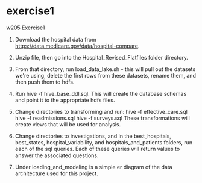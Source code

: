 # exercise1
w205 Exercise1

1. Download the hospital data from https://data.medicare.gov/data/hospital-compare. 

2. Unzip file, then go into the Hospital_Revised_Flatfiles folder directory.

3. From that directory, run load_data_lake.sh - this will pull out the datasets we're using, delete the first rows from these datasets, rename them, and then push them to hdfs.

4. Run hive -f hive_base_ddl.sql. This will create the database schemas and point it to the appropriate hdfs files.

5. Change directories to transforming and run:
	hive -f effective_care.sql
	hive -f readmissions.sql
	hive -f surveys.sql
These transformations will create views that will be used for analysis.

6. Change directories to investigations, and in the best_hospitals, best_states, hospital_variability, and hospitals_and_patients folders, run each of the sql queries. Each of these queries will return values to answer the associated questions.

7. Under loading_and_modeling is a simple er diagram of the data architecture used for this project.